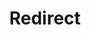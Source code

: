 ﻿---
layout: src/layouts/Redirect.astro
title: Redirect
redirect: https://octopus.com/docs/deployments/certificates/add-certificate
pubDate:  2023-01-01
navSearch: false
navSitemap: false
navMenu: false
---
